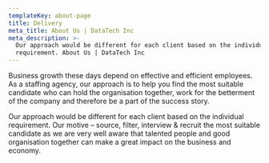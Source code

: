 ```yaml
---
templateKey: about-page
title: Delivery
meta_title: About Us | DataTech Inc
meta_description: >-
  Our approach would be different for each client based on the individual
  requirement. About Us | DataTech Inc
---
```

Business growth these days depend on effective and efficient employees. As a staffing agency, our approach is to help you find the most suitable candidate who can hold the organisation together, work for the betterment of the company and therefore be a part of the success story.



Our approach would be different for each client based on the individual requirement. Our motive – source, filter, interview & recruit the most suitable candidate as we are very well aware that talented people and good organisation together can make a great impact on the business and economy.
